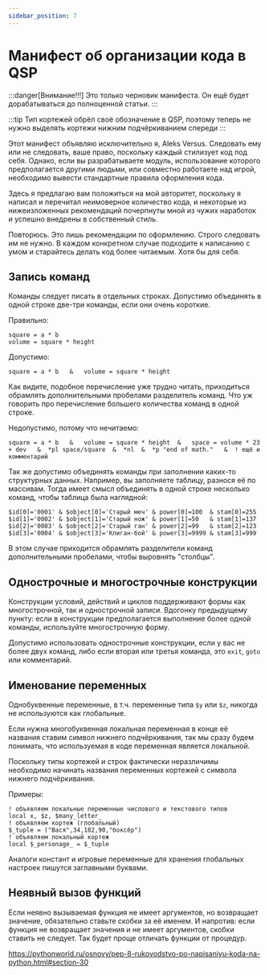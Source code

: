 ```yaml
---
sidebar_position: 7
---
```


# Манифест об организации кода в QSP

:::danger[Внимание!!!]
Это только черновик манифеста. Он ещё будет дорабатываться до полноценной статьи.
:::

:::tip
Тип кортежей обрёл своё обозначение в QSP, поэтому теперь не нужно выделять кортежи нижним подчёркиванием спереди
:::

Этот манифест объявляю исключительно я, Aleks Versus. Следовать ему или не следовать, ваше право, поскольку каждый стилизует код под себя. Однако, если вы разрабатываете модуль, использование которого предполагается другими людьми, или совместно работаете над игрой, необходимо вывести стандартные правила оформления кода.

Здесь я предлагаю вам положиться на мой авторитет, поскольку я написал и перечитал неимоверное количество кода, и некоторые из нижеизложенных рекомендаций почерпнуты мной из чужих наработок и успешно внедрены в собственный стиль.

Повторюсь. Это лишь рекомендации по оформлению. Строго следовать им не нужно. В каждом конкретном случае подходите к написанию с умом и старайтесь делать код более читаемым. Хотя бы для себя.

## Запись команд

Команды следует писать в отдельных строках. Допустимо объединять в одной строке две-три команды, если они очень короткие.

Правильно:

```qsp
square = a * b
volume = square * height
```

Допустимо:

```qsp
square = a * b   &   volume = square * height
```

Как видите, подобное перечисление уже трудно читать, приходиться обрамлять дополнительными пробелами разделитель команд. Что уж говорить про перечисление большего количества команд в одной строке.

Недопустимо, потому что нечитаемо:

```qsp
square = a * b   &   volume = square * height  &   space = volume * 23 + dev   &  *pl space/square  &  *nl  &  *p "end of math."   &  ! ещё и комментарий
```

Так же допустимо объединять команды при заполнении каких-то структурных данных. Например, вы заполняете таблицу, разнося её по массивам. Тогда имеет смысл объединять в одной строке несколько команд, чтобы таблица была наглядной:

```qsp
$id[0]='0001' & $object[0]='Старый меч' & power[0]=100	& stam[0]=255
$id[1]='0002' & $object[1]='Старый нож' & power[1]=50	& stam[1]=137
$id[2]='0003' & $object[2]='Старый ган' & power[2]=99	& stam[2]=123
$id[3]='0004' & $object[3]='Клиган-бой' & power[3]=9999 & stam[3]=999
```

В этом случае приходится обрамлять разделители команд дополнительными пробелами, чтобы выровнять "столбцы".

## Однострочные и многострочные конструкции

Конструкции условий, действий и циклов поддерживают формы как многострочной, так и однострочной записи. Вдогонку предыдущему пункту: если в конструкции предполагается выполнение более одной команды, используйте многострочную форму.

Допустимо использовать однострочные конструкции, если у вас не более двух команд, либо если вторая или третья команда, это `exit`, `goto` или комментарий.

## Именование переменных

Однобуквенные переменные, в т.ч. переменные типа `$y` или `$z`, никогда не используются как глобальные.

Если нужна многобуквенная локальная переменная в конце её названия ставим символ нижнего подчёркивания, так мы сразу будем понимать, что используемая в коде переменная является локальной.

Поскольку типы кортежей и строк фактически неразличимы необходимо начинать названия переменных кортежей с символа нижнего подчёркивания.

Примеры:

```qsp
! объявляем локальные переменные числового и текстового типов
local x, $z, $many_letter_
! объявляем кортеж (глобальный)
$_tuple = ("Вася",34,182,90,"боксёр")
! объявляем локальный кортеж
local $_personage_ = $_tuple
```

Аналоги констант и игровые переменные для хранения глобальных настроек пишутся заглавными буквами.

## Неявный вызов функций

Если неявно вызываемая функция не имеет аргументов, но возвращает значение, обязательно ставьте скобки за её именем. И напротив: если функция не возвращает значения и не имеет аргументов, скобки ставить не следует. Так будет проще отличать функции от процедур.

https://pythonworld.ru/osnovy/pep-8-rukovodstvo-po-napisaniyu-koda-na-python.html#section-30